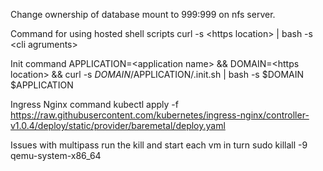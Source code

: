 Change ownership of database mount to 999:999 on nfs server.

Command for using hosted shell scripts
curl -s &lt;https location&gt; | bash -s &lt;cli agruments&gt;

Init command
APPLICATION=&lt;application name&gt; &&
DOMAIN=&lt;https location&gt; &&
curl -s $DOMAIN/$APPLICATION/.init.sh | bash -s $DOMAIN $APPLICATION

Ingress Nginx command
kubectl apply -f https://raw.githubusercontent.com/kubernetes/ingress-nginx/controller-v1.0.4/deploy/static/provider/baremetal/deploy.yaml

Issues with multipass run the kill and start each vm in turn
sudo killall -9 qemu-system-x86_64